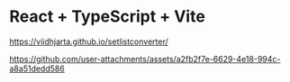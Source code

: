 # React + TypeScript + Vite

https://viidhjarta.github.io/setlistconverter/

https://github.com/user-attachments/assets/a2fb2f7e-6629-4e18-994c-a8a51dedd586